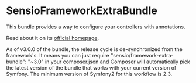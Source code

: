SensioFrameworkExtraBundle
==========================

This bundle provides a way to configure your controllers with annotations.

Read about it on its [official homepage](http://symfony.com/doc/current/bundles/SensioFrameworkExtraBundle/index.html).

As of v3.0.0 of the bundle, the release cycle is de-synchronized from the
framework's. It means you can just require "sensio/framework-extra-bundle":
"~3.0" in your composer.json and Composer will automatically pick the latest
version of the bundle that works with your current version of Symfony. The
minimum version of Symfony2 for this workflow is 2.3.
